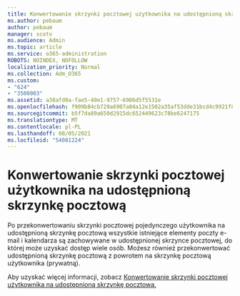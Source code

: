 ```yaml
---
title: Konwertowanie skrzynki pocztowej użytkownika na udostępnioną skrzynkę pocztową
ms.author: pebaum
author: pebaum
manager: scotv
ms.audience: Admin
ms.topic: article
ms.service: o365-administration
ROBOTS: NOINDEX, NOFOLLOW
localization_priority: Normal
ms.collection: Adm_O365
ms.custom:
- "624"
- "3500003"
ms.assetid: a38afd0a-fae5-49e1-9757-6986d5f5531e
ms.openlocfilehash: f909b84cb729a6907a84a12e1502a35af53dde31bcd4c9921f8bf81947c04614
ms.sourcegitcommit: b5f7da89a650d2915dc652449623c78be6247175
ms.translationtype: MT
ms.contentlocale: pl-PL
ms.lasthandoff: 08/05/2021
ms.locfileid: "54081224"
---
```

# <a name="convert-a-user-mailbox-to-a-shared-mailbox"></a>Konwertowanie skrzynki pocztowej użytkownika na udostępnioną skrzynkę pocztową

Po przekonwertowaniu skrzynki pocztowej pojedynczego użytkownika na udostępnioną skrzynkę pocztową wszystkie istniejące elementy poczty e-mail i kalendarza są zachowywane w udostępnionej skrzynce pocztowej, do której może uzyskać dostęp wiele osób. Możesz również przekonwertować udostępnioną skrzynkę pocztową z powrotem na skrzynkę pocztową użytkownika (prywatną).
  
Aby uzyskać więcej informacji, zobacz [Konwertowanie skrzynki pocztowej użytkownika na udostępnioną skrzynkę pocztową.](https://docs.microsoft.com/microsoft-365/admin/email/convert-user-mailbox-to-shared-mailbox)
  